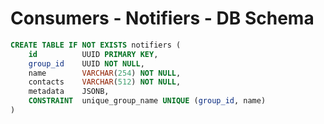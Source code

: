 # Consumers - Notifiers - DB Schema
    
```sql
CREATE TABLE IF NOT EXISTS notifiers (
    id          UUID PRIMARY KEY,
    group_id    UUID NOT NULL,
    name        VARCHAR(254) NOT NULL,						
    contacts    VARCHAR(512) NOT NULL,
    metadata    JSONB,
    CONSTRAINT  unique_group_name UNIQUE (group_id, name)
)
```